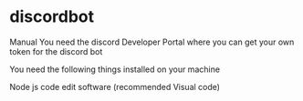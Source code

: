 # discordbot
 
Manual
You need the discord Developer Portal where you can get your own token for the discord bot


You need the following things installed on your machine

Node js
code edit software (recommended Visual code)
